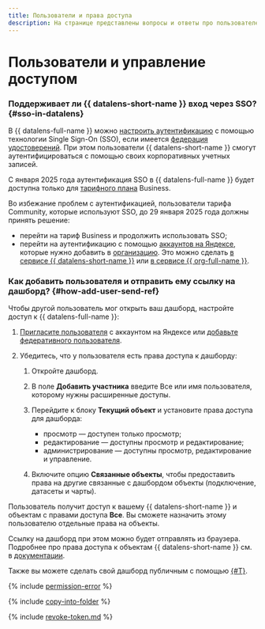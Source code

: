 ```yaml
---
title: Пользователи и права доступа
description: На странице представлены вопросы и ответы про пользователей и управление правами доступа.
---
```


# Пользователи и управление доступом


### Поддерживает ли {{ datalens-short-name }} вход через SSO? {#sso-in-datalens}

В {{ datalens-full-name }} можно [настроить аутентификацию](../security/add-new-user.md#federated-user) с помощью технологии Single Sign-On (SSO), если имеется [федерация удостоверений](../../organization/concepts/add-federation.md). При этом пользователи {{ datalens-short-name }} смогут аутентифицироваться с помощью своих корпоративных учетных записей.

С января 2025 года аутентификация SSO в {{ datalens-full-name }} будет доступна только для [тарифного плана](../../datalens/pricing.md#service-plans) Business.


Во избежание проблем с аутентификацией, пользователи тарифа Community, которые используют SSO, до 29 января 2025 года должны принять решение:
* перейти на тариф Business и продолжить использовать SSO;
* перейти на аутентификацию с помощью [аккаунтов на Яндексе](../../iam/concepts/users/accounts.md#passport), которые нужно добавить в [организацию](../concepts/organizations.md). Это можно сделать [в сервисе {{ datalens-short-name }}](../security/add-new-user.md#dl-user) или [в сервисе {{ org-full-name }}](../security/add-new-user.md#passport-user).

### Как добавить пользователя и отправить ему ссылку на дашборд? {#how-add-user-send-ref}

Чтобы другой пользователь мог открыть ваш дашборд, настройте доступ к {{ datalens-full-name }}:

1. [Пригласите пользователя](../../organization/operations/add-account.md#send-invitation) с аккаунтом на Яндексе или [добавьте федеративного пользователя](../../organization/operations/add-account.md#add-user-sso).
1. Убедитесь, что у пользователя есть права доступа к дашборду:

   1. Откройте дашборд.
   1. В поле **Добавить участника** введите Все или имя пользователя, которому нужны расширенные доступы.
   1. Перейдите к блоку **Текущий объект** и установите права доступа для дашборда:

      * просмотр — доступен только просмотр;
      * редактирование — доступны просмотр и редактирование;
      * администрирование — доступны просмотр, редактирование и управление.

   1. Включите опцию **Связанные объекты**, чтобы предоставить права на другие связанные с дашбордом объекты (подключение, датасеты и чарты).

Пользователь получит доступ к вашему {{ datalens-short-name }} и объектам с правами доступа **Все**. Вы сможете назначить этому пользователю отдельные права на объекты.

Ссылку на дашборд при этом можно будет отправлять из браузера. Подробнее про права доступа к объектам {{ datalens-short-name }} см. в [документации](../security/index.md#permissions).

Также вы можете сделать свой дашборд публичным с помощью [{#T}](../concepts/datalens-public.md).

{% include [permission-error](../../_qa/datalens/permission-error.md) %}

{% include [copy-into-folder](../../_qa/datalens/copy-into-folder.md) %}

{% include [revoke-token.md](../../_qa/datalens/revoke-token.md) %}


